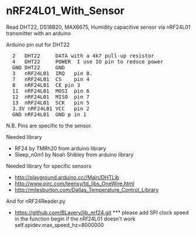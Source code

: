 # nRF24L01_With_Sensor
Read DHT22, DS18B20, MAX6675, Humidity capacitive sensor via nRF24L01 transmitter with an arduino 

Arduino pin out for DHT22
 
  
  <pre>
  2   DHT22     DATA with a 4k7 pull-up resistor
  4   DHT22     POWER  I use IO pin to reduce power
  GND DHT22     GND
  3   nRF24L01  IRQ   pin 8.
  7   nRF24L01  CS    pin 4
  8   nRF24L01  CE pin 3
  11  nRF24L01  MOSI  pin 6
  12  nRF24L01  MISO  pin 7
  13  nRF24L01  SCK   pin 5
  3.3V nRF24L01 VCC   pin 2
  GND nRF24L01  GND p in 1
</pre>

N.B. Pins are specific to the sensor.


Needed library 
 - RF24 by TMRh20 from arduino library
 - Sleep_n0m1 by Noah Shibley from arduino library

Needed library for specific sensors
 - http://playground.arduino.cc//Main/DHTLib
 - http://www.pjrc.com/teensy/td_libs_OneWire.html
 - http://milesburton.com/Dallas_Temperature_Control_Library



And for nRF24Reader.py
 - https://github.com/BLavery/lib_nrf24.git
*** please add SPI clock speed in the function begin if the nRf24L01 doesn't work
    self.spidev.max_speed_hz=8000000

